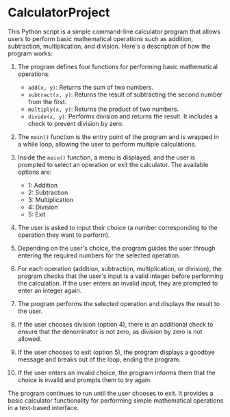 # CalculatorProject

This Python script is a simple command-line calculator program that allows users to perform basic mathematical operations such as addition, subtraction, multiplication, and division. Here's a description of how the program works:

1. The program defines four functions for performing basic mathematical operations:
   - `add(x, y)`: Returns the sum of two numbers.
   - `subtract(x, y)`: Returns the result of subtracting the second number from the first.
   - `multiply(x, y)`: Returns the product of two numbers.
   - `divide(x, y)`: Performs division and returns the result. It includes a check to prevent division by zero.

2. The `main()` function is the entry point of the program and is wrapped in a while loop, allowing the user to perform multiple calculations.

3. Inside the `main()` function, a menu is displayed, and the user is prompted to select an operation or exit the calculator. The available options are:
   - 1: Addition
   - 2: Subtraction
   - 3: Multiplication
   - 4: Division
   - 5: Exit

4. The user is asked to input their choice (a number corresponding to the operation they want to perform).

5. Depending on the user's choice, the program guides the user through entering the required numbers for the selected operation.

6. For each operation (addition, subtraction, multiplication, or division), the program checks that the user's input is a valid integer before performing the calculation. If the user enters an invalid input, they are prompted to enter an integer again.

7. The program performs the selected operation and displays the result to the user.

8. If the user chooses division (option 4), there is an additional check to ensure that the denominator is not zero, as division by zero is not allowed.

9. If the user chooses to exit (option 5), the program displays a goodbye message and breaks out of the loop, ending the program.

10. If the user enters an invalid choice, the program informs them that the choice is invalid and prompts them to try again.

The program continues to run until the user chooses to exit. It provides a basic calculator functionality for performing simple mathematical operations in a text-based interface.
